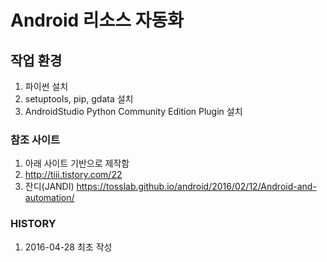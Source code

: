 # Android 리소스 자동화

## 작업 환경
1. 파이썬 설치
2. setuptools, pip, gdata 설치
3. AndroidStudio Python Community Edition Plugin 설치

### 참조 사이트
1. 아래 사이트 기반으로 제작함
2. http://tiii.tistory.com/22
3. 잔디(JANDI) https://tosslab.github.io/android/2016/02/12/Android-and-automation/

### HISTORY
1. 2016-04-28 최초 작성

